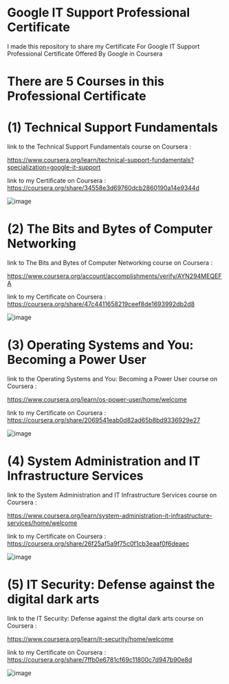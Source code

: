 # Google IT Support Professional Certificate

I made this repository to share my Certificate For Google IT Support Professional Certificate 
Offered By Google in Coursera

# There are 5 Courses in this Professional Certificate

# (1) Technical Support Fundamentals

link to the Technical Support Fundamentals course on Coursera :

https://www.coursera.org/learn/technical-support-fundamentals?specialization=google-it-support


link to my Certificate on Coursera :   https://coursera.org/share/34558e3d69760dcb2860190a14e9344d

![image](https://user-images.githubusercontent.com/51326421/100516729-6600bd00-31b8-11eb-8d11-84bffc61cdf0.png)




# (2)  The Bits and Bytes of Computer Networking

link to The Bits and Bytes of Computer Networking course on Coursera  :  

https://www.coursera.org/account/accomplishments/verify/AYN294MEQEFA


link to my Certificate on Coursera : https://coursera.org/share/47c4411658219ceef8de1693992db2d8


![image](https://user-images.githubusercontent.com/51326421/100516885-7f563900-31b9-11eb-9427-1f9f23688405.png)


# (3)  Operating Systems and You: Becoming a Power User

link to the Operating Systems and You: Becoming a Power User course on Coursera :

https://www.coursera.org/learn/os-power-user/home/welcome


link to my Certificate on Coursera :  https://coursera.org/share/2069541eab0d82ad65b8bd9336929e27


![image](https://user-images.githubusercontent.com/51326421/100516977-1b804000-31ba-11eb-9dc5-ff5fbd7cbb9d.png)



# (4)  System Administration and IT Infrastructure Services

link to the System Administration and IT Infrastructure Services course on Coursera :

https://www.coursera.org/learn/system-administration-it-infrastructure-services/home/welcome


link to my Certificate on Coursera : https://coursera.org/share/26f25af5a9f75c0f1cb3eaaf0f6deaec


![image](https://user-images.githubusercontent.com/51326421/100517104-fa6c1f00-31ba-11eb-8344-ef1bd5d7df1a.png)



# (5)   IT Security: Defense against the digital dark arts 

link to the IT Security: Defense against the digital dark arts course on Coursera :

https://www.coursera.org/learn/it-security/home/welcome


link to my Certificate on Coursera : https://coursera.org/share/7ffb0e6781cf69c11800c7d947b90e8d


![image](https://user-images.githubusercontent.com/51326421/100517296-3f448580-31bc-11eb-875c-982635a2b463.png)











